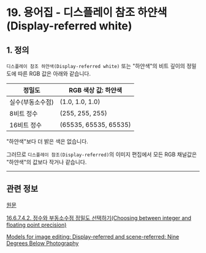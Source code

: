 # 19. 용어집 - 디스플레이 참조 하얀색(Display-referred white)

## 1. 정의
`디스플레이 참조 하얀색(Display-referred white)` 또는 "하얀색"의 비트 깊이의 정밀도에 따른 RGB 값은 아래와 같습니다.

|정밀도|RGB 색상 값: 하얀색|
|---|---|
|실수(부동소수점)|(1.0, 1.0, 1.0)|
|8비트 정수|(255, 255, 255)|
|16비트 정수|(65535, 65535, 65535)|

"하얀색"보다 더 밝은 색은 없습니다.

그러므로 `디스플레이 참조(Display-referred)`의 이미지 편집에서 모든 RGB 채널값은 "하얀색"의 값보다 작거나 같습니다.

***

## 관련 정보

[원문](https://docs.gimp.org/2.10/ko/glossary.html#glossary-display-referred-white)

[16.6.7.4.2. 정수와 부동소수점 정밀도 선택하기(Choosing between integer and floating point precision)](./16-06-07-04-02-choosing_between_integer_and_floating_point_precision.md)

[Models for image editing: Display-referred and scene-referred: Nine Degrees Below Photography](https://ninedegreesbelow.com/photography/display-referred-scene-referred.html)